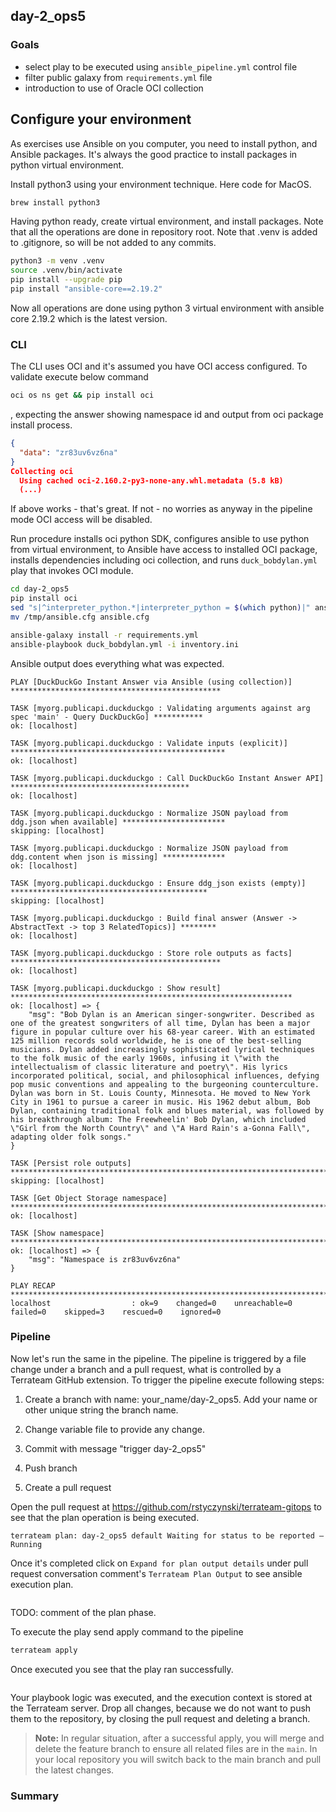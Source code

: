 ## day-2_ops5

### Goals

* select play to be executed using `ansible_pipeline.yml` control file
* filter public galaxy from `requirements.yml` file
* introduction to use of Oracle OCI collection 

## Configure your environment

As exercises use Ansible on you computer, you need to install python, and Ansible packages. It's always the good practice to install packages in python virtual environment.

Install python3 using your environment technique. Here code for MacOS.

```bash
brew install python3
```

Having python ready, create virtual environment, and install packages. Note that all the operations are done in repository root. Note that .venv is added to .gitignore, so will be not added to any commits.

```bash
python3 -m venv .venv 
source .venv/bin/activate 
pip install --upgrade pip 
pip install "ansible-core==2.19.2" 
```

Now all operations are done using python 3 virtual environment with ansible core 2.19.2 which is the latest version.

### CLI

The CLI uses OCI and it's assumed you have OCI access configured. To validate execute below command

```bash
oci os ns get && pip install oci
```

, expecting the answer showing namespace id and output from oci package install process.

```json
{
  "data": "zr83uv6vz6na"
}
Collecting oci
  Using cached oci-2.160.2-py3-none-any.whl.metadata (5.8 kB)
  (...)
```

If above works - that's great. If not - no worries as anyway in the pipeline mode OCI access will be disabled.

Run procedure installs oci python SDK, configures ansible to use python from virtual environment, to Ansible have access to installed OCI package, installs dependencies including oci collection, and runs `duck_bobdylan.yml` play that invokes OCI module.

```bash
cd day-2_ops5
pip install oci
sed "s|^interpreter_python.*|interpreter_python = $(which python)|" ansible.cfg > /tmp/ansible.cfg
mv /tmp/ansible.cfg ansible.cfg

ansible-galaxy install -r requirements.yml 
ansible-playbook duck_bobdylan.yml -i inventory.ini
```

Ansible output does everything what was expected.

```text
PLAY [DuckDuckGo Instant Answer via Ansible (using collection)] ***********************************************

TASK [myorg.publicapi.duckduckgo : Validating arguments against arg spec 'main' - Query DuckDuckGo] ***********
ok: [localhost]

TASK [myorg.publicapi.duckduckgo : Validate inputs (explicit)] ************************************************
ok: [localhost]

TASK [myorg.publicapi.duckduckgo : Call DuckDuckGo Instant Answer API] ****************************************
ok: [localhost]

TASK [myorg.publicapi.duckduckgo : Normalize JSON payload from ddg.json when available] ***********************
skipping: [localhost]

TASK [myorg.publicapi.duckduckgo : Normalize JSON payload from ddg.content when json is missing] **************
ok: [localhost]

TASK [myorg.publicapi.duckduckgo : Ensure ddg_json exists (empty)] ********************************************
skipping: [localhost]

TASK [myorg.publicapi.duckduckgo : Build final answer (Answer -> AbstractText -> top 3 RelatedTopics)] ********
ok: [localhost]

TASK [myorg.publicapi.duckduckgo : Store role outputs as facts] ***********************************************
ok: [localhost]

TASK [myorg.publicapi.duckduckgo : Show result] ***************************************************************
ok: [localhost] => {
    "msg": "Bob Dylan is an American singer-songwriter. Described as one of the greatest songwriters of all time, Dylan has been a major figure in popular culture over his 68-year career. With an estimated 125 million records sold worldwide, he is one of the best-selling musicians. Dylan added increasingly sophisticated lyrical techniques to the folk music of the early 1960s, infusing it \"with the intellectualism of classic literature and poetry\". His lyrics incorporated political, social, and philosophical influences, defying pop music conventions and appealing to the burgeoning counterculture. Dylan was born in St. Louis County, Minnesota. He moved to New York City in 1961 to pursue a career in music. His 1962 debut album, Bob Dylan, containing traditional folk and blues material, was followed by his breakthrough album: The Freewheelin' Bob Dylan, which included \"Girl from the North Country\" and \"A Hard Rain's a-Gonna Fall\", adapting older folk songs."
}

TASK [Persist role outputs] ***********************************************************************************
skipping: [localhost]

TASK [Get Object Storage namespace] ***************************************************************************
ok: [localhost]

TASK [Show namespace] *****************************************************************************************
ok: [localhost] => {
    "msg": "Namespace is zr83uv6vz6na"
}

PLAY RECAP ****************************************************************************************************
localhost                  : ok=9    changed=0    unreachable=0    failed=0    skipped=3    rescued=0    ignored=0   
```

### Pipeline

Now let's run the same in the pipeline. The pipeline is triggered by a file change under a branch and a pull request, what is controlled by a Terrateam GitHub extension. To trigger the pipeline execute following steps:

1. Create a branch with name: your_name/day-2_ops5. Add your name or other unique string the branch name.

2. Change variable file to provide any change.

3. Commit with message "trigger day-2_ops5"

4. Push branch

5. Create a pull request

Open the pull request at https://github.com/rstyczynski/terrateam-gitops to see that the plan operation is being executed.

```text
terrateam plan: day-2_ops5 default Waiting for status to be reported — Running
```

Once it's completed click on `Expand for plan output details` under pull request conversation comment's `Terrateam Plan Output` to see ansible execution plan.

```text
```

TODO: comment of the plan phase.

To execute the play send apply command to the pipeline

```bash
terrateam apply
```

Once executed you see that the play ran successfully.

```text
```

Your playbook logic was executed, and the execution context is stored at the Terrateam server. Drop all changes, because we do not want to push them to the repository, by closing the pull request and deleting a branch.

> **Note:** In regular situation, after a successful apply, you will merge and delete the feature branch to ensure all related files are in the `main`. In your local repository you will switch back to the main branch and pull the latest changes.

### Summary

